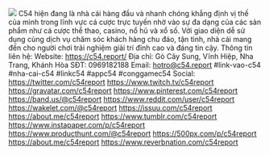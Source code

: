 ![](https://s3-ap-northeast-1.amazonaws.com/g0v-hackmd-images/uploads/upload_660039f8f796e2a1f52db70025d0d955.jpg)
C54 hiện đang là nhà cái hàng đầu và nhanh chóng khẳng định vị thế của mình trong lĩnh vực cá cược trực tuyến nhờ vào sự đa dạng của các sản phẩm như cá cược thể thao, casino, nổ hũ và xổ số. Với giao diện dễ sử dụng cùng dịch vụ chăm sóc khách hàng chu đáo, tận tình, nhà cái mang đến cho người chơi trải nghiệm giải trí đỉnh cao và đáng tin cậy. 
Thông tin liên hệ: 
Website: https://c54.report/ 
Địa chỉ: Gò Cây Sung, Vĩnh Hiệp, Nha Trang, Khánh Hòa 
SĐT: 0969182188 
Email: hotro@c54.report
#link-vao-c54 #nha-cai-c54 #linkc54 #appc54 #conggamec54
Social:
https://twitter.com/c54report
https://www.twitch.tv/c54report
https://gravatar.com/c54report
https://www.pinterest.com/c54report
https://band.us/@c54report
https://www.reddit.com/user/c54report
https://wakelet.com/@c54report
https://issuu.com/c54report
https://about.me/c54report
https://www.tumblr.com/c54report
https://www.instapaper.com/p/c54report
https://www.producthunt.com/@c54report
https://500px.com/p/c54report
https://about.me/c54report
https://www.reverbnation.com/c54report
